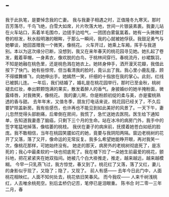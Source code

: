 # -
我于此执笔，是要悼念我的亡妻。 我与我妻子相遇之时，正值隆冬九寒天。那时百芳落尽，千鸟飞绝，白雪大如席，片片吹落大地，世间一片银装素裹。我妻儿站在火车站口，系着羊毛围巾，边搓手边哈气，一团团白雾氤氲着。她有一头微微打卷的棕发，秋水般明澈的眼眸，于那么一瞬间，我的心就被她俘获。我鼓足勇气与她攀谈，她回首赠我一个微笑，像桃花。 火车开过，她乘上车厢，挥手与我道别。本以为这次缘分已断，没想到，我又在来年春天的桃花园寻见她。她扎起了卷发，戴着草帽，一身素衣，像欢脱的白鸟，于桃林间穿行。春桃流丹，纱裙飘羽，不知是她融在桃色里，还是桃色溅在她衣上。她转身伸手，洒开漫天花瓣，我借此按下了快门。她有些惊愕，但当看清我的脸时，竟认出了我。我心里小鹿乱撞，顾不得蝶舞蜂飞，向她伸出手。她嫣然一笑，纤细的十指放在我的掌心。此刻，红线已被鹊儿连。 一年后，我们结婚了，婚礼是在桃花园举行。那时已至金秋，桃树褪去红妆，奉出颗颗饱满的果实，散发着醉人的香气。身披婚纱的她半掩粉面，微露绛唇，对我微笑，像桃花。 我的妻儿啊，你是粉颜初绽的柔与美，亦是蜜桃熟透的香与甜。 去年年末，又值冬季，朋友打电话来说，桃花园已经关了，不久后要铲除盖新房。我有些感伤，也许再也不能见到如此美好的风景了。一天下午，妻儿忽然觉得头部剧痛，后晕倒在房间，我慌了，急忙送她去医院。医生给下通知单，告知道我妻患了脑癌，只剩下三个月的生命。站在冰冷的病房门外，我手中的签字笔猛地掉落，像枯萎的桃枝。 我伏在妻子的病床前，抚摸着她苍白如纸的脸庞。我不敢相信，当年在桃园笑靥如花的她，竟要与我阴阳两隔。窗边老桃树的花开了又落，落了又开，像命运的无常反复。我多么希望她能睁开眼，再对我笑一次，像桃花那样，可她始终没有。 她走的那天，病房外的老桃树彻底死了，是冻死的；我心中最柔软的一块也彻底死了。我在楼下捡了一朵她生前最爱的桃花，颤抖地，把花紧紧夹在她双指间。她被几个白大褂推走，推走，越来越远，越来越模糊。 今早一只乳燕飞过，我方惊觉，春又到了。桃花红了又落，落了又红，妻儿的身影似乎现了，又隐了；隐了，又现了。 前人有感—— 去年今日此门中，人面桃花相映红。人面不知何处去，桃花依旧笑春风。 而今我叹—— 人来千树浅桃红，人去唯余桃苑空。别后孟桥仍记否，笔停已是泪眼重。  陈书合 时二零一三年二月，春
